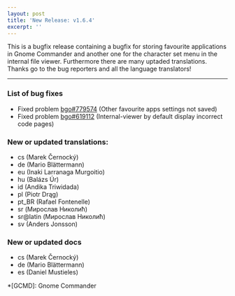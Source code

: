 ```yaml
---
layout: post
title: 'New Release: v1.6.4'
excerpt: ''
---
```


This is a bugfix release containing a bugfix for storing favourite applications in Gnome Commander
and another one for the character set menu in the internal file viewer. Furthermore there
are many uptaded translations. Thanks go to the bug reporters and all the language translators!

-----

### List of bug fixes

* Fixed problem [bgo#779574](https://bugzilla.gnome.org/show_bug.cgi?id=779574) (Other favourite apps settings not saved)
* Fixed problem [bgo#619112](https://bugzilla.gnome.org/show_bug.cgi?id=619112) (Internal-viewer by default display incorrect code pages)

### New or updated translations:
* cs (Marek Černocký)
* de (Mario Blättermann)
* eu (Inaki Larranaga Murgoitio)
* hu (Balázs Úr)
* id (Andika Triwidada)
* pl (Piotr Drąg)
* pt_BR (Rafael Fontenelle)
* sr (Мирослав Николић)
* sr@latin (Мирослав Николић)
* sv (Anders Jonsson)

### New or updated docs
* cs (Marek Černocký)
* de (Mario Blättermann)
* es (Daniel Mustieles)

*[GCMD]: Gnome Commander

